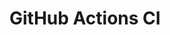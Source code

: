 # GitHub Actions CI






































































































































































































































































































































































































































































































































































































































































































































































































































































































































































































































































































































































































































































































































































































































































































































































































































































































































































































































































































































































































































